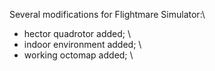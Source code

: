 Several modifications for Flightmare Simulator:\
* hector quadrotor added; \
* indoor environment added; \
* working octomap added; \
